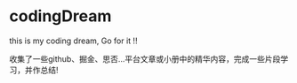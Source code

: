 # codingDream
this is my coding dream, Go for it !!

收集了一些github、掘金、思否...平台文章或小册中的精华内容，完成一些片段学习，并作总结!